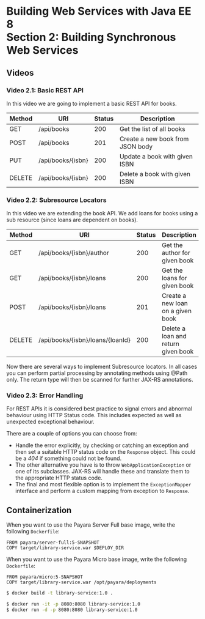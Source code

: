# Building Web Services with Java EE 8 <br>Section 2: Building Synchronous Web Services

## Videos

### Video 2.1: Basic REST API

In this video we are going to implement a basic REST API for books.

| Method | URI | Status | Description |
|--------|-----|--------|-------------|
| GET    | /api/books | 200 | Get the list of all books |
| POST   | /api/books | 201 | Create a new book from JSON body |
| PUT    | /api/books/{isbn} | 200 | Update a book with given ISBN |
| DELETE | /api/books/{isbn} | 200 | Delete a book with given ISBN | 


### Video 2.2: Subresource Locators

In this video we are extending the book API. We add loans for books using
a sub resource (since loans are dependent on books).

| Method | URI | Status | Description |
|--------|-----|--------|-------------|
| GET    | /api/books/{isbn}/author | 200 | Get the author for given book |
| GET    | /api/books/{isbn}/loans | 200 | Get the loans for given book |
| POST   | /api/books/{isbn}/loans | 201 | Create a new loan on a given book |
| DELETE | /api/books/{isbn}/loans/{loanId} | 200 | Delete a loan and return given book | 

Now there are several ways to implement Subresource locators. In all cases
you can perform partial processing by annotating methods using @Path only.
The return type will then be scanned for further JAX-RS annotations.

### Video 2.3: Error Handling

For REST APIs it is considered best practice to signal errors and abnormal
behaviour using HTTP Status code. This includes expected as well as unexpected
exceptional behaviour.

There are a couple of options you can choose from:
* Handle the error explicitly, by checking or catching an exception and then
set a suitable HTTP status code on the `Response` object. This could be a *404*
if something could not be found.
* The other alternative you have is to throw `WebApplicationException` or one
of its subclasses. JAX-RS will handle these and translate them to the appropriate
HTTP status code.
* The final and most flexible option is to implement the `ExceptionMapper` interface
and perform a custom mapping from exception to `Response`.

## Containerization

When you want to use the Payara Server Full base image, write the following `Dockerfile`:
```
FROM payara/server-full:5-SNAPSHOT
COPY target/library-service.war $DEPLOY_DIR
```

When you want to use the Payara Micro base image, write the following `Dockerfile`:
```
FROM payara/micro:5-SNAPSHOT
COPY target/library-service.war /opt/payara/deployments
```

```bash
$ docker build -t library-service:1.0 .

$ docker run -it -p 8080:8080 library-service:1.0
$ docker run -d -p 8080:8080 library-service:1.0
```
